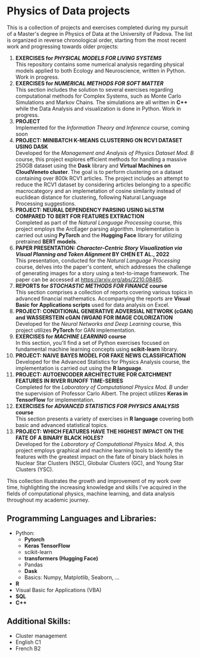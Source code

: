 # Physics of Data projects

This is a collection of projects and exercises completed during my pursuit of a Master's degree in Physics of Data at the University of Padova. The list is organized in reverse chronological order, starting from the most recent work and progressing towards older projects:

1. **EXERCISES for *PHYSICAL MODELS FOR LIVING SYSTEMS***<br> This repository contains some numerical analysis regarding physical models applied to both Ecology and Neuroscience, written in Python. Work in progress.
2. **EXERCISES for *NUMERICAL METHODS FOR SOFT MATTER***<br> This section includes the solution to several exercises regarding computational methods for Complex Systems, such as Monte Carlo Simulations and Markov Chains. The simulations are all written in **C++** while the Data Analysis and visualization is done in Python. Work in progress.
3. **PROJECT**<br> Implemented for the *Information Theory and Inference* course, coming soon
4. **PROJECT: MINIBATCH K-MEANS CLUSTERING ON RCV1 DATASET USING DASK**<br> Developed for the *Management and Analysis of Physics Dataset Mod. B* course, this project explores efficient methods for handling a massive 250GB dataset using the **Dask** library and **Virtual Machines on CloudVeneto cluster**. The goal is to perform clustering on a dataset containing over 800k RCV1 articles. The project includes an attempt to reduce the RCV1 dataset by considering articles belonging to a specific macrocategory and an implemetation of cosine similarity instead of euclidean distance for clustering, following Natural Language Processing suggestions.
5. **PROJECT: NEURAL DEPENDENCY PARSING USING biLSTM COMPARED TO BERT FOR FEATURES EXTRACTION**<br> Completed as part of the *Natural Language Processing* course, this project employs the ArcEager parsing algorithm. Implementation is carried out using **PyTorch** and the **Hugging Face** library for utilizing pretrained **BERT models**.  
6. **PAPER PRESENTATION: *Character-Centric Story Visualization via Visual Planning and Token Alignment* BY CHEN ET AL., 2022**<br> This presentation, conducted for the *Natural Language Processing* course, delves into the paper's content, which addresses the challenge of generating images for a story using a text-to-image framework. The paper can be accessed at https://arxiv.org/abs/2210.08465.
7. **REPORTS for *STOCHASTIC METHODS FOR FINANCE* course**<br> This section comprises a collection of reports covering various topics in advanced financial mathematics. Accompanying the reports are **Visual Basic for Applications scripts** used for data analysis on Excel.
8. **PROJECT: CONDITIONAL GENERATIVE ADVERSIAL NETWORK (cGAN) and WASSERSTEIN cGAN (WGAN) FOR IMAGE COLORIZATION**<br> Developed for the *Neural Networks and Deep Learning* course, this project utilizes **PyTorch** for GAN implementation.
9. **EXERCISES for *MACHINE LEARNING* course**<br> In this section, you'll find a set of Python exercises focused on fundamental machine learning concepts using **scikit-learn** library.
10. **PROJECT: NAIVE BAYES MODEL FOR FAKE NEWS CLASSIFICATION**<br> Developed for the Advanced Statistics for Physics Analysis course, the implementation is carried out using the **R language**.
11. **PROJECT: AUTOENCODER ARCHITECTURE FOR CATCHMENT FEATURES IN RIVER RUNOFF TIME-SERIES**<br> Completed for the *Laboratory of Computational Physics Mod. B* under the supervision of Professor Carlo Albert. The project utilizes **Keras in TensorFlow** for implementation.
12. **EXERCISES for *ADVANCED STATISTICS FOR PHYSICS ANALYSIS* course**<br> This section presents a variety of exercises in **R language** covering both basic and advanced statistical topics.
13. **PROJECT: WHICH FEATURES HAVE THE HIGHEST IMPACT ON THE FATE OF A BINARY BLACK HOLES?**<br> Developed for the *Laboratory of Computational Physics Mod. A*, this project employs graphical and machine learning tools to identify the features with the greatest impact on the fate of binary black holes in Nuclear Star Clusters (NSC), Globular Clusters (GC), and Young Star Clusters (YSC).

This collection illustrates the growth and improvement of my work over time, highlighting the increasing knowledge and skills I've acquired in the fields of computational physics, machine learning, and data analysis throughout my academic journey.

## Programming Languages and Libraries:
- Python:
  - **Pytorch**
  - **Keras TensorFlow**
  - scikit-learn
  - **transformers (Hugging Face)**
  - Pandas
  - **Dask**
  - Basics: Numpy, Matplotlib, Seaborn, ...
- **R**
- Visual Basic for Applications (VBA)
- **SQL**
- **C++**

## Additional Skills:
- Cluster management
- English C1
- French B2

